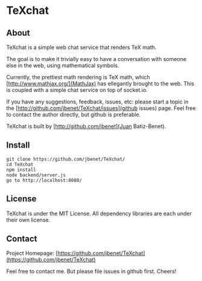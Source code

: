 # TeXchat

## About

TeXchat is a simple web chat service that renders TeX math.

The goal is to make it trivially easy to have a conversation with
someone else in the web, using mathematical symbols.

Currently, the prettiest math rendering is TeX math, which
[http://www.mathjax.org/](MathJax) has ellegantly brought to the web. This is
coupled with a simple chat service on top of socket.io.

If you have any suggestions, feedback, issues, etc: please start a topic in the
[http://github.com/jbenet/TeXchat/issues](github issues) page.
Feel free to contact the author directly, but github is preferable.

TeXchat is built by [http://github.com/jbenet](Juan Batiz-Benet).

## Install

    git clone https://github.com/jbenet/TeXchat/
    cd TeXchat
    npm install
    node backend/server.js
    go to http://localhost:8080/


## License

TeXchat is under the MIT License.
All dependency libraries are each under their own license.

## Contact

Project Homepage:
[https://github.com/jbenet/TeXchat](https://github.com/jbenet/TeXchat)

Feel free to contact me. But please file issues in github first. Cheers!

